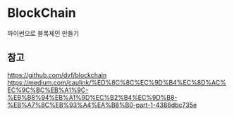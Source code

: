 # BlockChain

파이썬으로 블록체인 만들기

## 참고
https://github.com/dvf/blockchain
https://medium.com/caulink/%ED%8C%8C%EC%9D%B4%EC%8D%AC%EC%9C%BC%EB%A1%9C-%EB%B8%94%EB%A1%9D%EC%B2%B4%EC%9D%B8-%EB%A7%8C%EB%93%A4%EA%B8%B0-part-1-4386dbc735e
